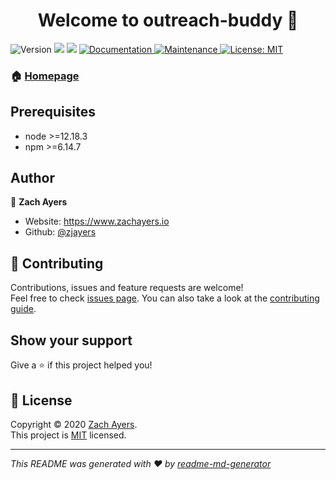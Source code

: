 <h1 align="center">Welcome to outreach-buddy 👋</h1>
<p>
  <img alt="Version" src="https://img.shields.io/badge/version-1.0.0-blue.svg?cacheSeconds=2592000" />
  <img src="https://img.shields.io/badge/node-%3E%3D12.18.3-blue.svg" />
  <img src="https://img.shields.io/badge/npm-%3E%3D6.14.7-blue.svg" />
  <a href="https://github.com/zjayers/outreach-buddy#readme" target="_blank">
    <img alt="Documentation" src="https://img.shields.io/badge/documentation-yes-brightgreen.svg" />
  </a>
  <a href="https://github.com/zjayers/outreach-buddy/graphs/commit-activity" target="_blank">
    <img alt="Maintenance" src="https://img.shields.io/badge/Maintained%3F-yes-green.svg" />
  </a>
  <a href="https://github.com/zjayers/outreach-buddy/blob/master/LICENSE" target="_blank">
    <img alt="License: MIT" src="https://img.shields.io/github/license/zjayers/outreach-buddy" />
  </a>
</p>

### 🏠 [Homepage](https://zjayers.github.io/outreach-buddy/)

## Prerequisites

- node >=12.18.3
- npm >=6.14.7

## Author

👤 **Zach Ayers**

- Website: https://www.zachayers.io
- Github: [@zjayers](https://github.com/zjayers)

## 🤝 Contributing

Contributions, issues and feature requests are welcome!<br />Feel free to check [issues page](https://github.com/zjayers/outreach-buddy/issues). You can also take a look at the [contributing guide](https://github.com/zjayers/outreach-buddy/blob/master/CONTRIBUTING.md).

## Show your support

Give a ⭐️ if this project helped you!

## 📝 License

Copyright © 2020 [Zach Ayers](https://github.com/zjayers).<br />
This project is [MIT](https://github.com/zjayers/outreach-buddy/blob/master/LICENSE) licensed.

---

_This README was generated with ❤️ by [readme-md-generator](https://github.com/kefranabg/readme-md-generator)_
